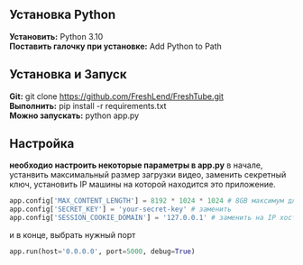 ## Установка Python
**Установить:** Python 3.10  
**Поставить галочку при установке:** Add Python to Path  

## Установка и Запуск
**Git:** git clone https://github.com/FreshLend/FreshTube.git  
**Выполнить:** pip install -r requirements.txt  
**Можно запускать:** python app.py  

## Настройка
**необходио настроить некоторые параметры в app.py**
в начале, устанвить максимальный размер загрузки видео, заменить секретный ключ, установить IP машины на которой находится это приложение.
```py
app.config['MAX_CONTENT_LENGTH'] = 8192 * 1024 * 1024 # 8GB максимум для загрузки видео
app.config['SECRET_KEY'] = 'your-secret-key' # заменить
app.config['SESSION_COOKIE_DOMAIN'] = '127.0.0.1' # заменить на IP хоста
```
и в конце, выбрать нужный порт
```py
app.run(host='0.0.0.0', port=5000, debug=True)
```
